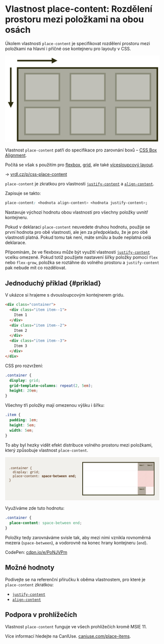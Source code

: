 # Vlastnost place-content: Rozdělení prostoru mezi položkami na obou osách

Úkolem vlastnosti `place-content` je specifikovat rozdělení prostoru mezi položkami na hlavní i příčné ose kontejneru pro layouty v CSS.

<span class="book-index" data-book-index="place-content"></span>

<div class="connected" markdown="1">

![CSS vlastnost place-content](../dist/images/medium/vdlayout/css-place-content-schema.jpg)

<div class="web-only" markdown="1">

Vlastnost `place-content` patří do specifikace pro zarovnání boxů – [CSS Box Alignment](css-box-alignment.md).

Počítá se však s použitím pro [flexbox](css-flexbox.md), [grid](css-grid.md), ale také [vícesloupcový layout](css-multicolumn.md).

</div>

<div class="ebook-only" markdown="1">

→ [vrdl.cz/p/css-place-content](https://www.vzhurudolu.cz/prirucka/css-place-content)

</div>

</div>

`place-content` je zkratkou pro vlastnosti [`justify-content`](css-justify-content.md) a [`align-content`](css-align-content.md).

Zapisuje se takto:

```css
place-content: <hodnota align-content> <hodnota justify-content>;
```

Nastavuje výchozí hodnotu obou vlastností pro všechny položky uvnitř kontejneru.

<!-- AdSnippet -->

Pokud v deklaraci `place-content` neuvedete druhou hodnotu, použije se první hodnota pro obě vlastnosti, ale jen za předpokladu, že je pro obě vlastnosti platná. Pokud tomu tak není, máte smůlu a bude neplatná celá deklarace.

Připomínám, že ve flexboxu může být využití vlastnosti [`justify-content`](css-justify-content.md) vcelku omezené. Pokud totiž použijete nastavení šířky položky pomocí `flex` nebo `flex-grow`, položka se roztáhne do volného prostoru a `justify-content` pak nebude mít co rozdělovat.

## Jednoduchý příklad {#priklad}

V ukázce si hrajeme s dvousloupcovým kontejnerem gridu.

```html
<div class="container">
  <div class="item item--1">
    Item 1
  </div>
  <div class="item item--2">
    Item 2
  </div>
  <div class="item item--3">
    Item 3
  </div>  
</div>
```

CSS pro rozvržení:

```css
.container {
  display: grid;
  grid-template-columns: repeat(2, 5em);
  height: 20em;
}
```

Všechny tři položky mají omezenou výšku i šířku:

```css
.item {  
  padding: 1em;
  height: 5em;
  width: 5em;
}
```

To aby byl hezky vidět efekt distribuce volného prostoru mezi položkami, který způsobuje vlastnost `place-content`.

<p><img src="../dist/images/original/vdlayout/css-place-content-grid.jpg" width="1920" height="540" alt="place-content: space-between end v gridu - v Chrome při zapnutém layout overlay"></p>

Využíváme zde tuto hodnotu:

```css
.container {
  place-content: space-between end;
}
```

Položky tedy zarovnáváme svisle tak, aby mezi nimi vznikla rovnoměrná mezera (`space-between`), a vodorovně na konec hrany kontejneru (`end`).

CodePen: [cdpn.io/e/PoNJVPm](https://codepen.io/machal/pen/PoNJVPm?editors=1100)

## Možné hodnoty

Podívejte se na referenční příručku k oběma vlastnostem, pro které je `place-content` zkratkou:

- [`justify-content`](css-justify-content.md)
- [`align-content`](css-align-content.md)

## Podpora v prohlížečích

Vlastnost `place-content` funguje ve všech prohlížečích kromě MSIE 11.

Více informací hledejte na CanIUse. [caniuse.com/place-items](https://caniuse.com/#search=place-items).

<!-- AdSnippet -->
